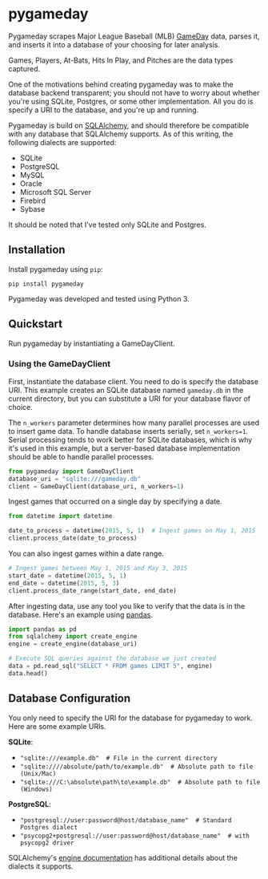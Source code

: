 # pygameday
Pygameday scrapes Major League Baseball (MLB) [GameDay](http://mlb.mlb.com/mlb/gameday/#) 
data, parses it, and inserts it into a database of your choosing for 
later analysis.

Games, Players, At-Bats, Hits In Play, and Pitches are the data types
captured.

One of the motivations behind creating pygameday was to make the 
database backend transparent; you should not have to worry about
whether you're using SQLite, Postgres, or some other implementation.
All you do is specify a URI to the database, and you're up and 
running.

Pygameday is build on [SQLAlchemy](http://www.sqlalchemy.org/), and 
should therefore be compatible with any database that SQLAlchemy 
supports. As of this writing, the following dialects are supported:

* SQLite
* PostgreSQL
* MySQL
* Oracle
* Microsoft SQL Server
* Firebird
* Sybase

It should be noted that I've tested only SQLite and Postgres.

## Installation
Install pygameday using `pip`:

```
pip install pygameday
```

Pygameday was developed and tested using Python 3.

## Quickstart
Run pygameday by instantiating a GameDayClient.

### Using the GameDayClient
First, instantiate the database client. You need to do is 
specify the database URI. This example creates an SQLite database
named `gameday.db` in the current directory, but you can substitute
a URI for your database flavor of choice.

The `n_workers` parameter determines how many parallel processes are
used to insert game data. To handle database inserts serially, set
`n_workers=1`. Serial processing tends to work better for SQLite
databases, which is why it's used in this example, but a server-based 
database implementation should be able to handle parallel processes.

```python
from pygameday import GameDayClient
database_uri = "sqlite:///gameday.db"
client = GameDayClient(database_uri, n_workers=1)
```

Ingest games that occurred on a single day by specifying a date.
```python
from datetime import datetime

date_to_process = datetime(2015, 5, 1)  # Ingest games on May 1, 2015
client.process_date(date_to_process)
```

You can also ingest games within a date range.
```python
# Ingest games between May 1, 2015 and May 3, 2015
start_date = datetime(2015, 5, 1)
end_date = datetime(2015, 5, 3)
client.process_date_range(start_date, end_date)
```

After ingesting data, use any tool you like to verify that the 
data is in the database. Here's an example using [pandas](http://pandas.pydata.org/).

```python
import pandas as pd
from sqlalchemy import create_engine
engine = create_engine(database_uri)

# Execute SQL queries against the database we just created
data = pd.read_sql("SELECT * FROM games LIMIT 5", engine)
data.head()
```

## Database Configuration
You only need to specify the URI for the database for pygameday to work.
Here are some example URIs.

**SQLite**: 
* `"sqlite:///example.db"  # File in the current directory`
* `"sqlite:////absolute/path/to/example.db"  # Absolute path to file (Unix/Mac)`
* `"sqlite:///C:\absolute\path\to\example.db"  # Absolute path to file (Windows)`

**PostgreSQL**:
* `"postgresql://user:password@host/database_name"  # Standard Postgres dialect`
* `"psycopg2+postgresql://user:password@host/database_name"  # with psycopg2 driver`

SQLAlchemy's [engine documentation](http://docs.sqlalchemy.org/en/latest/core/engines.html)
has additional details about the dialects it supports.
